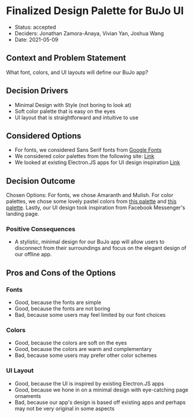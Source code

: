# Finalized Design Palette for BuJo UI

* Status: accepted
* Deciders: Jonathan Zamora-Anaya, Vivian Yan, Joshua Wang
* Date: 2021-05-09

## Context and Problem Statement

What font, colors, and UI layouts will define our BuJo app?

## Decision Drivers <!-- optional -->

* Minimal Design with Style (not boring to look at)
* Soft color palette that is easy on the eyes
* UI layout that is straightforward and intuitive to use

## Considered Options

* For fonts, we considered Sans Serif fonts from [Google Fonts](https://fonts.google.com)
* We considered color palettes from the following site: [Link](https://colorhunt.co/palettes/pastel)
* We looked at existing Electron.JS apps for UI design inspiration [Link](https://www.electronjs.org)

## Decision Outcome

Chosen Options: For fonts, we chose Amaranth and Mulish. For color palettes, we chose some lovely pastel colors from [this palette](https://colorhunt.co/palette/159618) and [this palette](https://colorhunt.co/palette/282068). Lastly, our UI design took inspiration from Facebook Messenger's landing page. 

### Positive Consequences <!-- optional -->

* A stylistic, minimal design for our BuJo app will allow users to disconnect from their surroundings and focus on the elegant design of our offline app.

## Pros and Cons of the Options <!-- optional -->

### Fonts

* Good, because the fonts are simple
* Good, because the fonts are not boring
* Bad, because some users may feel limited by our font choices

### Colors

* Good, because the colors are soft on the eyes
* Good, because the colors are warm and complementary
* Bad, because some users may prefer other color schemes

### UI Layout

* Good, because the UI is inspired by existing Electron.JS apps
* Good, because we hone in on a minimal design with eye-catching page ornaments
* Bad, because our app's design is based off existing apps and perhaps may not be very original in some aspects